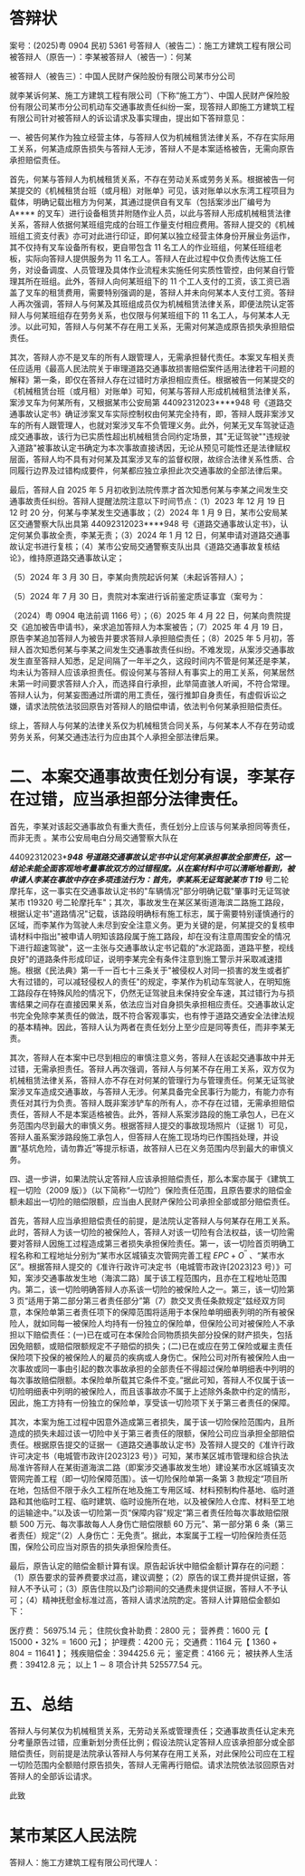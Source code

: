 # 答辩状

案号：(2025)粤 0904 民初 5361 号答辩人（被告二）：施工方建筑工程有限公司被答辩人（原告一）：李某被答辩人（被告一）：何某

被答辩人（被告三）：中国人民财产保险股份有限公司某市分公司

就李某诉何某、施工方建筑工程有限公司（下称“施工方”）、中国人民财产保险股份有限公司某市分公司机动车交通事故责任纠纷一案，现答辩人即施工方建筑工程有限公司针对被答辩人的诉讼请求及事实理由，提出如下答辩意见：

一、被告何某作为独立经营主体，与答辩人仅为机械租赁法律关系，不存在实际用工关系，何某造成原告损失与答辩人无涉，答辩人不是本案适格被告，无需向原告承担赔偿责任。

首先，何某与答辩人为机械租赁关系，不存在劳动关系或劳务关系。根据被告一何某提交的《机械租赁台班（或月租）对账单》可见，该对账单以水东湾工程项目为载体，明确记载出租方为何某，其通过提供自有叉车（包括案涉出厂编号为 A**** 的叉车）进行设备租赁并附随作业人员，以此与答辩人形成机械租赁法律关系，答辩人依据何某班组完成的台班工作量支付相应费用。答辩人提交的《机械班组工资支付表》亦可对此进行印证，即何某以独立经营主体身份开展业务运作，其不仅持有叉车设备所有权，更自带包含 11 名工人的作业班组，何某任班组老板，实际向答辩人提供服务为 11 名工人。答辩人在此过程中仅负责传达施工任务，对设备调度、人员管理及具体作业流程未实施任何实质性管控，由何某自行管理其所在班组。此外，答辩人向何某班组下的 11 个工人支付的工资，该工资已涵盖了叉车的租赁费用，需要特别强调的是，答辩人并未向何某本人支付工资。答辩人再次强调，答辩人与何某及其班组成员仅为机械租赁法律关系，即便法院认定答辩人与何某班组存在劳务关系，也仅限与何某班组下的 11 名工人，与何某本人无涉。以此可知，答辩人与何某不存在用工关系，无需对何某造成原告损失承担赔偿责任。

其次，答辩人亦不是叉车的所有人跟管理人，无需承担替代责任。本案叉车相关责任应适用《最高人民法院关于审理道路交通事故损害赔偿案件适用法律若干问题的解释》第一条，即仅在答辩人存在过错时方承担相应责任。根据被告一何某提交的《机械租赁台班（或月租）对账单》可知，何某与答辩人形成机械租赁法律关系，案涉叉车为何某所有，又根据某市公安局第 44092312023****948 号《道路交通事故认定书》确证涉案叉车实际控制权由何某完全持有，即，答辩人既非案涉叉车的所有人跟管理人，也就对案涉叉车不负管理义务。此外，何某无叉车驾驶证造成交通事故，该行为已实质性超出机械租赁合同约定场景，其"无证驾驶""违规驶入道路"被事故认定书确定为本次事故直接诱因，无论从预见可能性还是法律赋权层面，答辩人均不具有对何某及其案涉叉车的监督权限，故综合法律关系性质、合同履行边界及过错构成要件，何某都应独立承担此次交通事故的全部法律后果。

最后，答辩人自 2025 年 5 月初收到法院传票才首次知悉何某与李某之间发生交通事故责任纠纷。答辩人提醒法院注意以下时间节点：（1）2023 年 12 月 19 日 12 时 20 分，何某与李某发生交通事故；（2）2024 年 1 月 9 日，某市公安局某区交通警察大队出具第 44092312023****948 号《道路交通事故认定书》，认定何某负事故全责，李某无责；（3）2024 年 1 月 12 日，何某申请对道路交通事故认定书进行复核；（4）某市公安局交通警察支队出具《道路交通事故复核结论》，维持原道路交通事故认定；

（5）2024 年 3 月 30 日，李某向贵院起诉何某（未起诉答辩人）；

（5）2024 年 7 月 30 日，贵院对本案进行诉前鉴定质证事宜（案号为：

（2024）粤 0904 电法前调 1166 号）；（6）2025 年 4 月 22 日，何某向贵院提交《追加被告申请书》，亲求追加答辩人为本案被告；（7）2025 年 4 月 19 日，原告李某追加答辩人为被告并要求答辩人承担赔偿责任；（8）2025 年 5 月初，答辩人首次知悉何某与李某之间发生交通事故责任纠纷。不难发现，从案涉交通事故发生直至答辩人知悉，足足间隔了一年半之久，这段时间内不管是何某还是李某，均未认为答辩人应该承担责任。假设何某与答辩人有事实上的用工关系，何某居然未第一时间要求答辩人介入，而选择自行承担，此举简直骇人听闻，不符合常理。答辩人认为，何某妄图通过所谓的用工责任，强行推卸自身责任，有虚假诉讼之嫌，请求法院依法驳回原告对答辩人的赔偿申请，依法判令何某承担赔偿责任。

综上，答辩人与何某的法律关系仅为机械租赁合同关系，与何某本人不存在劳动或劳务关系，何某交通违法行为应由其个人承担全部法律后果。

# 二、本案交通事故责任划分有误，李某存在过错，应当承担部分法律责任。

首先，李某对该起交通事故负有重大责任，责任划分上应该与何某承担同等责任，而非无责 。某市公安局电白分局交通警察大队在

44092312023****948 号道路交通事故认定书中认定何某承担事故全部责任，这一结论未能全面客观地考量事故双方的过错程度。从在案材料中可以清晰地看到，被申请人李某在事故中存在多项违法行为：首先，李某系无证驾驶某市 T19*** 号二轮摩托车，这一事实在交通事故认定书的"车辆情况"部分明确记载"肇事时无证驾驶某市 t19320 号二轮摩托车"；其次，事故发生在某区某街道海滨二路施工路段，根据认定书"道路情况"记载，该路段明确标有施工标志，属于需要特别谨慎通行的区域，而李某作为驾驶人未尽到安全注意义务。更为关键的是，何某提交的复核申请材料中指出"被申请人明知该路段属于施工路段，却在没有注意周围安全的情况下进行超速驾驶"，这一主张与交通事故认定书记载的"水泥路面，道路平整，视线良好"的道路条件形成印证，说明李某完全有条件注意到施工警示并采取减速措施。根据《民法典》第一千一百七十三条关于"被侵权人对同一损害的发生或者扩大有过错的，可以减轻侵权人的责任"的规定，李某作为机动车驾驶人，在明知施工路段存在特殊风险的情况下，仍然无证驾驶且未保持安全车速，其过错行为与损害结果之间存在直接因果关系，依法应当对自身损失承担相应责任。交通事故认定书完全免除李某责任的做法，既不符合客观事实，也有悖于道路交通安全法律法规的基本精神。因此，答辩人认为两者在责任划分上至少应是同等责任，而非李某无责。

其次，答辩人在本案中已尽到相应的审慎注意义务，答辩人在该起交通事故中并无过错，无需承担责任。答辩人再次强调，答辩人与何某不存在用工关系，双方仅为机械租赁法律关系，答辩人亦不存在对何某的管理行为与管理责任。何某无证驾驶案涉叉车造成交通事故，与答辩人无涉。何某具备完全民事行为能力，有能力亦有责任对其行为负责。答辩人既非案涉铲车的所有人，亦不存在过错，无需承担赔偿责任，答辩人不是本案适格被告。此外，答辩人系案涉路段的施工承包人，已在义务范围内尽到最大的审慎义务。根据答辩人提交的事故现场照片（证据 1）可见，答辩人虽系案涉路段施工承包人，但答辩人在施工现场均已作围挡处理，并设置“基坑危险，请勿靠近”等提示标语，故答辩人已在义务范围内尽到最大的审慎义务。

四、退一步讲，如果法院认定答辩人应该承担赔偿责任，那么本案亦属于《建筑工程一切险（2009 版）》（以下简称“一切险”）保险责任范围，且原告要求的赔偿金额未超出一切险的赔偿限额，应当由人民财产保险公司承担全部或部分赔偿责任。

首先，答辩人应当承担赔偿责任的前提，是法院认定答辩人与何某存在用工关系。此时，答辩人为该一切险的被保险人，答辩人对该一切险有合法权益，该一切险需要对答辩人因施工过程造成第三者损失承担保险责任。第一，该一切险首页明确工程名称和工程地址分别为“某市水区城镇支次管网完善工程 $E P C + O ^ { \prime \prime }$ 、“某市水区”。根据答辩人提交的《准许行政许可决定书（电城管市政许[2023]23 号）》可知，案涉交通事故发生地（海滨二路）属于该工程范围内，且亦在工程地址范围内。第二，该一切险明确答辩人亦系该一切险的被保险人之一。第三，该一切险第 3 页“适用于第二部分第三者责任部分”第（7）款交叉责任条款规定“兹经双方同意，本保险单第三者责任项下的保障范围将适用于本保险单明细表列明的所有被保险人，就如同每一被保险人均持有一份独立的保险单，但保险公司对被保险人不承担以下赔偿责任：(一)已在或可在本保险合同物质损失部分投保的财产损失，包括因免赔额，或赔偿限额规定不子赔偿的损失；(二)已在或应在劳工保险或雇主责任保险项下投保的被保险人的雇员的疾病或人身伤亡。保险公司对所有被保险人由一次事故或同一事由引起的数次事故承担的全部责任不得超过保险单明细表中列明的每次事故赔偿限额。本保险单所载其它条件不变。”据此可知，答辩人不仅属于该一切险明细表中列明的被保险人，而且该事故亦不属于上述除外条款中约定的情形，因此，施工方持有一份独立的保险单，享受该一切险项下关于第三者责任的保障。

其次，本案为施工过程中因意外造成第三者损失，属于该一切险保险范围内，且所造成的损失未超过该一切险中关于第三者责任的限额，保险公司应当承担全部赔偿责任。根据原告提交的证据一《道路交通事故认定书》及答辩人提交的《准许行政许可决定书（电城管市政许[2023]23 号）》可知，某市某区城市管理和综合执法局准许答辩人在某街道海滨二路（即案涉交通事故发生地）建设某市水区城镇支次管网完善工程（即一切险保障范围）。该一切险保险单第一条第 3 款规定“项目所在地，包括但不限于永久工程所在地及施工专用区域、材料预制构件基地、临时道路和其他临时工程、临时建筑、临时设施所在地，以及被保险人仓库、材料至工地的运输途中。”以及该一切险第一页“保障内容”规定“第三者责任险每次事故赔偿限额 500 万元、每次事故每人人身伤亡赔偿限额 60 万元”、第一部分第 6 条（第三者责任）规定“（2）人身伤亡：无免责”。据此，本案属于工程一切险保险责任范围，保险公司应当对原告的损失承担保险责任。

最后，原告认定的赔偿金额计算有误。原告起诉状中赔偿金额计算存在的问题：（1）原告要求的营养费要求过高，建议调整；（2）原告的误工费并提供证据，答辩人不予认可；（3）原告住院以及门诊期间的交通费未提供证据，答辩人不予认可；（4）精神抚慰金标准过高，答辩人请求法院酌定。答辩人计算赔偿金额如下：

医疗费： 56975.14 元；
住院伙食补助费：2800 元；
营养费：1600 元【 $1 5 0 0 0 \star 3 2 \% = 1 6 0 0$ 元】；
护理费：4200 元；
交通费：1164 元【 $1 3 6 0 + 8 0 4 = 1 1 6 4 1$ 】；
残疾赔偿金：394425.6 元；
鉴定费：4166 元；
被扶养人生活费：39412.8 元；
以上 $1 { \sim } 8$ 项合计共 525577.54 元。

# 五、总结

答辩人与何某仅为机械租赁关系，无劳动关系或管理责任；交通事故责任认定未充分考量原告过错，应重新划分责任比例；假设法院认定答辩人应该承担部分或全部赔偿责任，则前提是法院承认答辩人与何某存在用工关系，对此保险公司应在工程一切险范围内全额赔付原告损失，答辩人无需再行赔偿。请求法院依法驳回原告对答辩人的全部诉讼请求。

此致

# 某市某区人民法院

答辩人：施工方建筑工程有限公司代理人：
